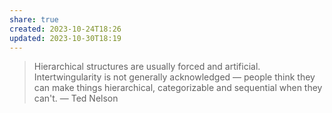 ```yaml
---
share: true
created: 2023-10-24T18:26
updated: 2023-10-30T18:19
---
```

> Hierarchical structures are usually forced and artificial. Intertwingularity is not generally acknowledged — people think they can make things hierarchical, categorizable and sequential when they can't.
> — Ted Nelson
